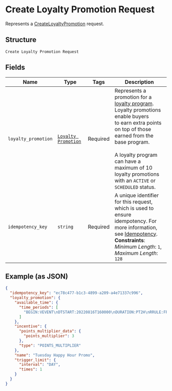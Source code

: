 
# Create Loyalty Promotion Request

Represents a [CreateLoyaltyPromotion](../../doc/api/loyalty.md#create-loyalty-promotion) request.

## Structure

`Create Loyalty Promotion Request`

## Fields

| Name | Type | Tags | Description |
|  --- | --- | --- | --- |
| `loyalty_promotion` | [`Loyalty Promotion`](../../doc/models/loyalty-promotion.md) | Required | Represents a promotion for a [loyalty program](../../doc/models/loyalty-program.md). Loyalty promotions enable buyers<br>to earn extra points on top of those earned from the base program.<br><br>A loyalty program can have a maximum of 10 loyalty promotions with an `ACTIVE` or `SCHEDULED` status. |
| `idempotency_key` | `string` | Required | A unique identifier for this request, which is used to ensure idempotency. For more information,<br>see [Idempotency](https://developer.squareup.com/docs/build-basics/common-api-patterns/idempotency).<br>**Constraints**: *Minimum Length*: `1`, *Maximum Length*: `128` |

## Example (as JSON)

```json
{
  "idempotency_key": "ec78c477-b1c3-4899-a209-a4e71337c996",
  "loyalty_promotion": {
    "available_time": {
      "time_periods": [
        "BEGIN:VEVENT\nDTSTART:20220816T160000\nDURATION:PT2H\nRRULE:FREQ=WEEKLY;BYDAY=TU\nEND:VEVENT"
      ]
    },
    "incentive": {
      "points_multiplier_data": {
        "points_multiplier": 3
      },
      "type": "POINTS_MULTIPLIER"
    },
    "name": "Tuesday Happy Hour Promo",
    "trigger_limit": {
      "interval": "DAY",
      "times": 1
    }
  }
}
```

